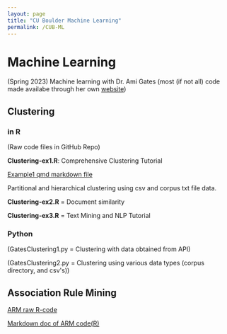 ```yaml
---
layout: page
title: "CU Boulder Machine Learning"
permalink: /CUB-ML
---
```


# Machine Learning
(Spring 2023) Machine learning with Dr. Ami Gates (most (if not all) code made availabe through her own [website](https://gatesboltonanalytics.com/))

## Clustering

### in R
(Raw code files in GitHub Repo)

**Clustering-ex1.R**: Comprehensive Clustering Tutorial

[Example1 qmd markdown file](CUB-ML/clust-ex1-mkdn.html)

Partitional and hierarchical clustering using csv and corpus txt file data.

**Clustering-ex2.R** = Document similarity

**Clustering-ex3.R** = Text Mining and NLP Tutorial

### Python

(GatesClustering1.py = Clustering with data obtained from API)

(GatesClustering2.py = Clustering using various data types (corpus directory, and csv's))


## Association Rule Mining

[ARM raw R-code](CUB-ML/GatesARMcode.md)

[Markdown doc of ARM code(R)](CUB-ML/ARMmrkdwn.html)